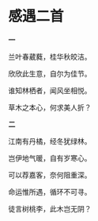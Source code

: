 # 感遇二首

**一**

兰叶春葳蕤，桂华秋皎洁。

欣欣此生意，自尔为佳节。

谁知林栖者，闻风坐相悦。

草木之本心，何求美人折？

**二**

江南有丹橘，经冬犹绿林。

岂伊地气暖，自有岁寒心。

可以荐嘉客，奈何阻重深。

命运惟所遇，循环不可寻。

徒言树桃李，此木岂无阴？

[^感遇二首]: 张九龄 

